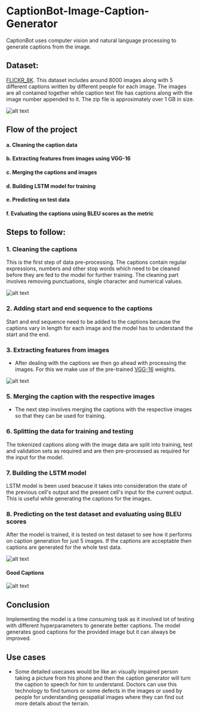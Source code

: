 # CaptionBot-Image-Caption-Generator
CaptionBot uses computer vision and natural language processing to generate captions from the image.

## Dataset:
[FLICKR_8K](https://forms.illinois.edu/sec/1713398).
This dataset includes around 8000 images along with 5 different captions written by different people for each image. The images are all contained together while caption text file has captions along with the image number appended to it. The zip file is approximately over 1 GB in size.

![alt text](https://user-images.githubusercontent.com/26934447/59114431-c7015900-8964-11e9-86ca-838e452a277e.jpg)

## Flow of the project
#### a. Cleaning the caption data
#### b. Extracting features from images using VGG-16
#### c. Merging the captions and images
#### d. Building LSTM model for training
#### e. Predicting on test data
#### f. Evaluating the captions using BLEU scores as the metric

## Steps to follow:

### 1. Cleaning the captions
This is the first step of data pre-processing. The captions contain regular expressions, numbers and other stop words which need to be cleaned before they are fed to the model for further training. The cleaning part involves removing punctuations, single character and numerical values.

![alt text](https://user-images.githubusercontent.com/26934447/59114438-c9fc4980-8964-11e9-86a6-00304ae65a17.png)

### 2. Adding start and end sequence to the captions
Start and end sequence need to be added to the captions because the captions vary in length for each image and the model has to understand the start and the end.

### 3. Extracting features from images
* After dealing with the captions we then go ahead with processing the images. For this we make use of the pre-trained  [VGG-16](https://github.com/fchollet/deep-learning-models/releases/download/v0.1/vgg16_weights_tf_dim_ordering_tf_kernels.h5) weights.

![alt text](https://user-images.githubusercontent.com/26934447/59114445-ce286700-8964-11e9-8fd6-a224e60fc2f5.png)
<br>

### 5. Merging the caption with the respective images
* The next step involves merging the captions with the respective images so that they can be used for training.

### 6. Splitting the data for training and testing
The tokenized captions along with the image data are split into training, test and validation sets as required and are then pre-processed as required for the input for the model.

### 7. Building the LSTM model
LSTM model is been used beacuse it takes into consideration the state of the previous cell's output and the present cell's input for the current output. This is useful while generating the captions for the images.<br>

### 8. Predicting on the test dataset and evaluating using BLEU scores
After the model is trained, it is tested on test dataset to see how it performs on caption generation for just 5 images. If the captions are acceptable then captions are generated for the whole test data. 

![alt text](https://user-images.githubusercontent.com/26934447/59114450-cff22a80-8964-11e9-9baa-ed6071bfc2e2.png)


#### Good Captions

![alt text](https://user-images.githubusercontent.com/26934447/59114454-d385b180-8964-11e9-901c-5d2e90f78ead.png)
<br>

## Conclusion
Implementing the model is a time consuming task as it involved lot of testing with different hyperparameters to generate better captions. The model generates good captions for the provided image but it can always be improved.

## Use cases
* Some detailed usecases would be like an visually impaired person taking a picture from his phone and then the caption generator will turn the caption to speech for him to understand. Doctors can use this technology to find tumors or some defects in the images or used by people for understanding geospatial images where they can find out more details about the terrain.
